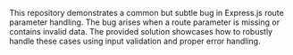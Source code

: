 This repository demonstrates a common but subtle bug in Express.js route parameter handling. The bug arises when a route parameter is missing or contains invalid data. The provided solution showcases how to robustly handle these cases using input validation and proper error handling.